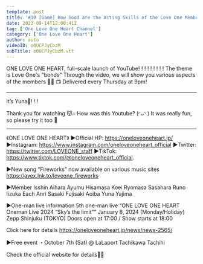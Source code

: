 ```yaml
---
template: post
title: '#10 [Game] How Good are the Acting Skills of the Love One Members? ?'
date: 2023-09-14T12:00:41Z
tag: ['One Love One Heart Channel']
category: ['One Love One Heart']
author: auto 
videoID: o0UCPJyCbzM
subTitle: o0UCPJyCbzM.vtt
---
```

ONE LOVE ONE HEART, full-scale launch of YouTube! ! ! ! ! ! ! ! !
The theme is Love One's "bonds"
Through the video, we will show you various aspects of the members 🫶🏼
📺 Delivered every Thursday at 9pm!

----------

It’s Yuna🎀! ! !

Thank you for watching 😽🎶
How was this Youtube? (◜ᴗ◝ )
It was really fun, so please try it too 🥰

----------

《ONE LOVE ONE HEART》
▶️Official HP: https://oneloveoneheart.jp/
▶️Instagram: https://www.instagram.com/oneloveoneheart_official
▶️Twitter: https://twitter.com/LOVEONE_staff
▶️TikTok: https://www.tiktok.com/@oneloveoneheart_official.


▶️New song “Fireworks” now available on various music sites
https://avex.lnk.to/loveone_fireworks


▶️Member
Isshin Aihara
Ayumu Hisamasa
Koei
Ryomasa Sasahara
Runo Iizuka
Each
Anri Sasaki
Fujisaki Aoiba
Yuna Yajima

▶One-man live information
5th one-man live “ONE LOVE ONE HEART Oneman Live 2024 “Sky’s the limit””
January 8, 2024 (Monday/Holiday) Zepp Shinjuku (TOKYO)
Doors open at 17:00 / Show starts at 18:00

Click here for details
https://oneloveoneheart.jp/news/news-2565/

▶️Free event
・October 7th (Sat) @ LaLaport Tachikawa Tachihi

Check the official website for details👀✨